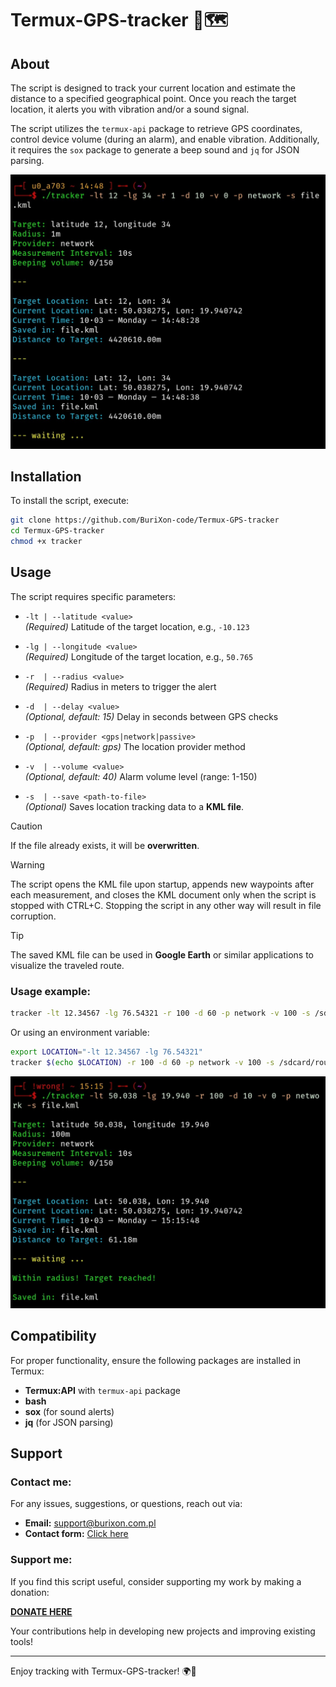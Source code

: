 # Termux-GPS-tracker 📍🗺️

## About
The script is designed to track your current location and estimate the distance to a specified geographical point. Once you reach the target location, it alerts you with vibration and/or a sound signal.

The script utilizes the `termux-api` package to retrieve GPS coordinates, control device volume (during an alarm), and enable vibration. Additionally, it requires the `sox` package to generate a beep sound and `jq` for JSON parsing.

![screenshot](/img1.jpg)

## Installation
To install the script, execute:

```bash
git clone https://github.com/BuriXon-code/Termux-GPS-tracker
cd Termux-GPS-tracker
chmod +x tracker
```

## Usage
The script requires specific parameters:

- `-lt | --latitude <value>`  
  _(Required)_ Latitude of the target location, e.g., `-10.123`

- `-lg | --longitude <value>`  
  _(Required)_ Longitude of the target location, e.g., `50.765`

- `-r  | --radius <value>`  
  _(Required)_ Radius in meters to trigger the alert

- `-d  | --delay <value>`  
  _(Optional, default: 15)_ Delay in seconds between GPS checks

- `-p  | --provider <gps|network|passive>`  
  _(Optional, default: gps)_ The location provider method

- `-v  | --volume <value>`  
  _(Optional, default: 40)_ Alarm volume level (range: 1-150)

- `-s  | --save <path-to-file>`  
  _(Optional)_ Saves location tracking data to a **KML file**.

> [!CAUTION]
> If the file already exists, it will be **overwritten**.

>[!WARNING]
> The script opens the KML file upon startup, appends new waypoints after each measurement, and closes the KML document only when the script is stopped with CTRL+C. Stopping the script in any other way will result in file corruption.

> [!TIP]
> The saved KML file can be used in **Google Earth** or similar applications to visualize the traveled route.

### Usage example:
```bash
tracker -lt 12.34567 -lg 76.54321 -r 100 -d 60 -p network -v 100 -s /sdcard/route.kml
```
Or using an environment variable:
```bash
export LOCATION="-lt 12.34567 -lg 76.54321"
tracker $(echo $LOCATION) -r 100 -d 60 -p network -v 100 -s /sdcard/route.kml
```

![screenshot](/img2.jpg)

## Compatibility
For proper functionality, ensure the following packages are installed in Termux:
- **Termux:API** with `termux-api` package
- **bash**
- **sox** (for sound alerts)
- **jq** (for JSON parsing)

## Support
### Contact me:
For any issues, suggestions, or questions, reach out via:

- **Email:** support@burixon.com.pl  
- **Contact form:** [Click here](https://burixon.com.pl/kontakt.php)

### Support me:
If you find this script useful, consider supporting my work by making a donation:

[**DONATE HERE**](https://burixon.com.pl/donate/)

Your contributions help in developing new projects and improving existing tools!

---

Enjoy tracking with Termux-GPS-tracker! 🌍🛵
